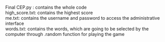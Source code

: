 Final CEP.py : contains the whole code                 
high_score.txt: contains the highest score             
me.txt: contains the username and password to access the administrative interface           
words.txt: contains the words, which are going to be selected by the computer through .random function for playing the game

